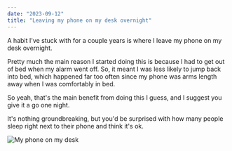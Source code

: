 ```yaml
---
date: "2023-09-12"
title: "Leaving my phone on my desk overnight"
---
```


A habit I've stuck with for a couple years is where I leave my phone on my desk overnight.

Pretty much the main reason I started doing this is because I had to get out of bed when my alarm went off. So, it meant I was less likely to jump back into bed, which happened far too often since my phone was arms length away when I was comfortably in bed.

So yeah, that's the main benefit from doing this I guess, and I suggest you give it a go one night.

It's nothing groundbreaking, but you'd be surprised with how many people sleep right next to their phone and think it's ok.

![My phone on my desk](phone-desk.jpg)
